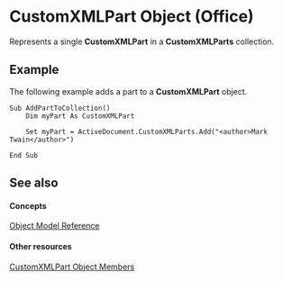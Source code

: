 
# CustomXMLPart Object (Office)

Represents a single  **CustomXMLPart** in a **CustomXMLParts** collection.


## Example

The following example adds a part to a  **CustomXMLPart** object.


```
Sub AddPartToCollection() 
    Dim myPart As CustomXMLPart 
 
    Set myPart = ActiveDocument.CustomXMLParts.Add("<author>Mark Twain</author>") 
     
End Sub
```


## See also


#### Concepts


[Object Model Reference](499c789a-aba2-0fad-649a-0ea964cd3b5e.md)
#### Other resources


[CustomXMLPart Object Members](76fe85f4-5a35-7d12-2989-6f17a094dcdf.md)
